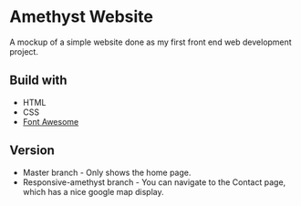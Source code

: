 # Amethyst Website

A mockup of a simple website done as my first front end web development project.

## Build with
* HTML
* CSS
* [Font Awesome](https://fontawesome.com/)

## Version
* Master branch - Only shows the home page.
* Responsive-amethyst branch - You can navigate to the Contact page, which has a nice google map display.
